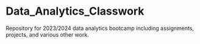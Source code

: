 # Data_Analytics_Classwork
Repository for 2023/2024 data analytics bootcamp including assignments, projects, and various other work.
